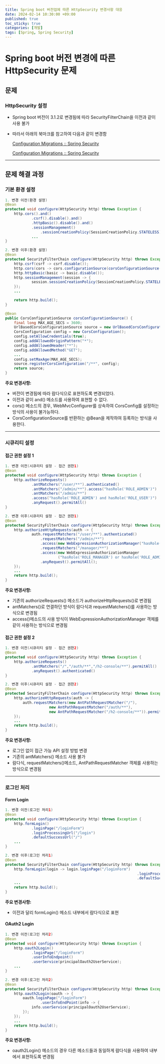 ```yaml
---
title: Spring boot 버전업에 따른 HttpSecurity 변경사항 대응
date: 2024-02-14 10:30:00 +09:00
published: true
toc_sticky: true
categories: [개발]
tags: [Spring, Spring Security]
---
```


# Spring boot 버전 변경에 따른 HttpSecurity 문제

## 문제

### HttpSecurity 설정

- Spring boot 버전이 3.1.2로 변경됨에 따라 SecurityFilterChain을 이전과 같이 사용 불가
- 따라서 아래의 북마크를 참고하여 다음과 같이 변경함

    [Configuration Migrations :: Spring Security](https://docs.spring.io/spring-security/reference/migration-7/configuration.html)

    [Configuration Migrations :: Spring Security](https://docs.spring.io/spring-security/reference/5.8/migration/servlet/config.html)

---

## 문제 해결 과정

### 기본 환경 설정

```java
1. 변경 이전(환경 설정)
@Bean
protected void configure(HttpSecurity http) throws Exception {
	http.cors().and()
			.csrf().disable().and()
			.httpBasic().disable().and()
			.sessionManagement()
				.sessionCreationPolicy(SessionCreationPolicy.STATELESS)
			...
}

2. 변경 이후(환경 설정)
@Bean
protected SecurityFilterChain configure(HttpSecurity http) throws Exception {
	http.csrf(csrf -> csrf.disable());
	http.cors(cors -> cors.configurationSource(corsConfigurationSource()));
	http.httpBasic(basic -> basic.disable());
	http.sessionManagement(session -> {
			session.sessionCreationPolicy(SessionCreationPolicy.STATELESS)
	});
	...

	return http.build();
}

@Bean
public CorsConfigurationSource corsConfigurationSource() {
	final long MAX_AGE_SECS = 3600;
	UrlBasedCorsConfigurationSource source = new UrlBasedCorsConfigurationSource();
	CorsConfiguration config = new CorsConfiguration();
	config.setAllowCredentials(true);
	config.addAllowedOriginPattern("*");
	config.addAllowedHeader("*");
	config.addAllowedMethod("GET");
	...
	config.setMaxAge(MAX_AGE_SECS);
	source.registerCorsConfiguration("/**", config);
	return source;
}
```

**주요 변경사항:**
- 버전이 변경됨에 따라 람다식으로 표현하도록 변경되었다.
- 이전과 같이 and() 메소드를 사용하여 표현할 수 없다.
- cors() 메소드의 경우, WebMvcConfigurer를 상속하여 CorsConfig를 설정하는 방식의 사용이 불가능하다.
- CorsConfigurationSource를 반환하는 @Bean을 제작하여 등록하는 방식을 사용한다.

---

### 시큐리티 설정

#### 접근 권한 설정 1

```java
1. 변경 이전(시큐리티 설정 - 접근 권한1)
@Bean
protected void configure(HttpSecurity http) throws Exception {
	http.authorizeRequests()
			.antMatchers("/user/**").authenticated()
			.antMatchers("/admin/**").access("hasRole('ROLE_ADMIN')")
			.antMatchers("/admin/**")
			.access("hasRole('ROLE_ADMIN') and hasRole('ROLE_USER')")
			.anyRequest().permitAll()
}

2. 변경 이후(시큐리티 설정 - 접근 권한1)
@Bean
protected SecurityFilterChain configure(HttpSecurity http) throws Exception {
	http.authorizeHttpRequests(auth -> {
			auth.requestMatchers("/user/**").authenticated()
				.requestMatchers("/admin/**")
				.access(new WebExpressionAuthorizationManager("hasRole('ROLE_ADMIN')"))
				.requestMatchers("/manager/**")
				.access(new WebExpressionAuthorizationManager
						("hasRole('ROLE_MANAGER') or hasRole('ROLE_ADMIN')"))
				.anyRequest().permitAll();
	});
	...
	return http.build();
}
```

**주요 변경사항:**
- 기존의 authorizeRequests() 메소드가 authorizeHttpRequests()로 변경됨
- antMatchers()로 연결하던 방식이 람다식과 requestMatchers()를 사용하는 방식으로 변경됨
- access()메소드의 사용 방식이 WebExpressionAuthorizationManager 객체를 같이 사용하는 방식으로 변경됨

#### 접근 권한 설정 2

```java
1. 변경 이전(시큐리티 설정 - 접근 권한2)
@Bean
protected void configure(HttpSecurity http) throws Exception {
	http.authorizeRequests()
			.antMatchers("/","/auth/**","/h2-console/**").permitAll()
			.anyRequest().authenticated()
}

2. 변경 이후(시큐리티 설정 - 접근 권한2)
@Bean
protected SecurityFilterChain configure(HttpSecurity http) throws Exception {
	http.authorizeHttpRequests(auth -> {
		auth.requestMatchers(new AntPathRequestMatcher("/"),
					new AntPathRequestMatcher("/auth/**"),
					new AntPathRequestMatcher("/h2-console/**")).permitAll();
	});
	...
	return http.build();
}
```

**주요 변경사항:**
- 로그인 없이 접근 가능 API 설정 방법 변경
- 기존의 antMatchers() 메소드 사용 불가
- 람다식, requestMatchers()메소드, AntPathRequestMatcher 객체를 사용하는 방식으로 변경됨

---

### 로그인 처리

#### Form Login

```java
1. 변경 이전(로그인 처리1)
@Bean
protected void configure(HttpSecurity http) throws Exception {
	http.formLogin()
			.loginPage("/loginForm")
			.loginProcessingUrl("/login")
			.defaultSuccessUrl("/")
	...
}

2. 변경 이후(로그인 처리1)
@Bean
protected SecurityFilterChain configure(HttpSecurity http) throws Exception {
	http.formLogin(login -> login.loginPage("/loginForm")
															.loginProcessingUrl("/login")
															.defaultSuccessUrl("/"));
	...
	return http.build();
}
```

**주요 변경사항:**
- 이전과 달리 formLogin() 메소드 내부에서 람다식으로 표현

#### OAuth2 Login

```java
1. 변경 이전(로그인 처리2)
@Bean
protected void configure(HttpSecurity http) throws Exception {
	http.oauth2Login()
			.loginPage("/loginForm")
			.userInfoEndpoint()
			.userService(principalOauth2UserService);
	...
}

2. 변경 이후(로그인 처리2)
@Bean
protected SecurityFilterChain configure(HttpSecurity http) throws Exception {
	http.oauth2Login(oauth -> {
		oauth.loginPage("/loginForm")
				.userInfoEndPoint(info -> {
			info.userService(principalOauth2UserService);
		});
	});
	...
	return http.build();
}
```

**주요 변경사항:**
- oauth2Login() 메소드의 경우 다른 메소드들과 동일하게 람다식을 사용하여 내부에서 표현하도록 변경됨
